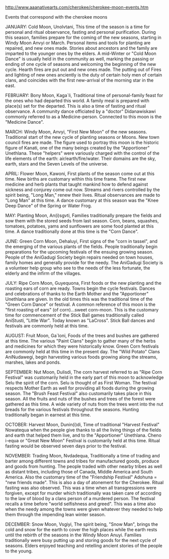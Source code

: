 http://www.aaanativearts.com/cherokee/cherokee-moon-events.htm

Events that correspond with the cherokee moons

JANUARY: Cold Moon, Unolvtani, This time of the season is a time for personal and ritual observance, fasting and personal purification. During this season, families prepare for the coming of the new seasons, starting in Windy Moon Anvyi or March. Personal items and tools for planting are repaired, and new ones made. Stories about ancestors and the family are imparted to the younger ones by the elders. A mid-Winter or "Cold Moon Dance" is usually held in the community as well, marking the passing or ending of one cycle of seasons and welcoming the beginning of the new cycle. Hearth fires are put out and new ones made. The putting out of Fires and lighting of new ones anciently is the duty of certain holy men of certain clans, and coincides with the first new-arrival of the morning star in the east. 

FEBRUARY: Bony Moon, Kaga`li, Traditional time of personal-family feast for the ones who had departed this world. A family meal is prepared with place(s) set for the departed. This is also a time of fasting and ritual observance. A community dance officiated by a "doctor" Didanawiskawi commonly referred to as a Medicine-person. Connected to this moon is the "Medicine Dance". 

MARCH: Windy Moon, Anvyi, "First New Moon" of the new seasons. Traditional start of the new cycle of planting seasons or Moons. New town council fires are made. The figure used to portray this moon is the historic figure of Kanati, one of the many beings created by the "Apportioner" Unethlana. These "helpers" were variously charged with the control of the life elements of the earth: air/earth/fire/water. Their domains are the sky, earth, stars and the Seven Levels of the universe. 

APRIL: Flower Moon, Kawoni, First plants of the season come out at this time. New births are customary within this time frame. The first new medicine and herb plants that taught mankind how to defend against sickness and conjurey come out now. Streams and rivers controlled by the spirit being, "Long Man," renew their lives. Ritual observances are made to "Long Man" at this time. A dance customary at this season was the "Knee Deep Dance" of the Spring or Water Frog. 

MAY: Planting Moon, An(i)sgvti, Families traditionally prepare the fields and sow them with the stored seeds from last season. Corn, beans, squashes, tomatoes, potatoes, yams and sunflowers are some food planted at this time. A dance traditionally done at this time is the "Corn Dance". 

JUNE: Green Corn Moon, Dehaluyi, First signs of the "corn in tassel", and the emerging of the various plants of the fields. People traditionally begin preparations for the upcoming festivals of the ensuing growing season. People of the AniGadugi Society begin repairs needed on town houses, family homes and generally provide for the needy. The AniGadugi Society is a volunteer help group who see to the needs of the less fortunate, the elderly and the infirm of the villages. 

JULY: Ripe Corn Moon, Guyequona, First foods or the new planting and the roasting ears of corn are ready. Towns begin the cycle festivals. Dances and celebrations of thanks to the Earth Mother and the "Apportioner" Unethlana are given. In the old times this was the traditional time of the "Green Corn Dance" or festival. A common reference of this moon is the "first roasting of ears" (of corn)...sweet corn-moon. This is the customary time for commencement of the Stick Ball games traditionally called AniStusti, "Little War". Today known as "LaCross". Stick Ball dances and festivals are commonly held at this time. 

AUGUST: Fruit Moon, Ga`loni, Foods of the trees and bushes are gathered at this time. The various "Paint Clans" begin to gather many of the herbs and medicines for which they were historically know. Green Corn festivals are commonly held at this time in the present day. The "Wild Potato" Clans AniNudawegi, begin harvesting various foods growing along the streams, marshes, lakes and ponds. 

SEPTEMBER: Nut Moon, Dulisdi, The corn harvest referred to as "Ripe Corn Festival" was customarily held in the early part of this moon to acknowledge Selu the spirit of the corn. Selu is thought of as First Woman. The festival respects Mother Earth as well for providing all foods during the growing season. The "Brush Feast Festival" also customarily takes place in this season. All the fruits and nuts of the bushes and trees of the forest were gathered as this time. A wide variety of nuts from the trees went into the nut breads for the various festivals throughout the seasons. Hunting traditionally began in earnest at this time. 

OCTOBER: Harvest Moon, Dunin(i)di, Time of traditional "Harvest Festival" Nowatequa when the people give thanks to all the living things of the fields and earth that helped them live, and to the "Apportioner" Unethlana. Cheno i-equa or "Great New Moon" Festival is customarily held at this time. Ritual fasting would be observed seven days prior to the festival. 

NOVEMBER: Trading Moon, Nvdadequa, Traditionally a time of trading and barter among different towns and tribes for manufactured goods, produce and goods from hunting. The people traded with other nearby tribes as well as distant tribes, including those of Canada, Middle America and South America. Also the customary time of the "Friendship Festival" Adohuna = "new friends made". This is also a day of atonement for the Cherokee. Ritual fasting was also observed. This was a time when all transgressions were forgiven, except for murder which traditionally was taken care of according to the law of blood by a clans person of a murdered person. The festival recalls a time before "world selfishness and greed". This was a time also when the needy among the towns were given whatever they needed to help them through the impending lean winter season. 

DECEMBER: Snow Moon, Vsgiyi, The spirit being, "Snow Man", brings the cold and snow for the earth to cover the high places while the earth rests until the rebirth of the seasons in the Windy Moon Anuyi. Families traditionally were busy putting up and storing goods for the next cycle of seasons. Elders enjoyed teaching and retelling ancient stories of the people to the young. 